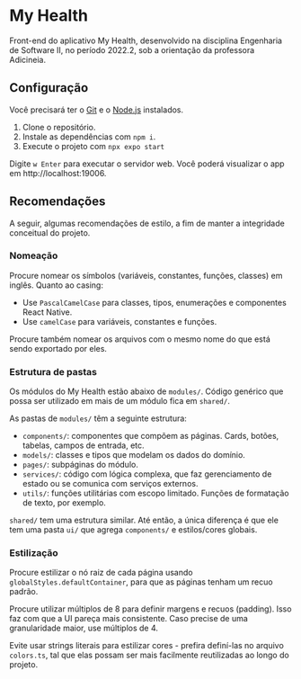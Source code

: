 # My Health

Front-end do aplicativo My Health, desenvolvido na disciplina Engenharia de Software II, no período 2022.2, sob a orientação da professora Adicineia.

## Configuração

Você precisará ter o [Git](https://git-scm.com/) e o [Node.js](https://nodejs.org/en) instalados.

1. Clone o repositório.
2. Instale as dependências com `npm i`.
3. Execute o projeto com `npx expo start`

Digite `w Enter` para executar o servidor web. Você poderá visualizar o app em http://localhost:19006.

## Recomendações

A seguir, algumas recomendações de estilo, a fim de manter a integridade conceitual do projeto.

### Nomeação

Procure nomear os símbolos (variáveis, constantes, funções, classes) em inglês. Quanto ao casing:

- Use `PascalCamelCase` para classes, tipos, enumerações e componentes React Native.
- Use `camelCase` para variáveis, constantes e funções.

Procure também nomear os arquivos com o mesmo nome do que está sendo exportado por eles.

### Estrutura de pastas

Os módulos do My Health estão abaixo de `modules/`. Código genérico que possa ser utilizado em mais de um módulo fica em `shared/`.

As pastas de `modules/` têm a seguinte estrutura:

- `components/`: componentes que compõem as páginas. Cards, botões, tabelas, campos de entrada, etc.
- `models/`: classes e tipos que modelam os dados do domínio.
- `pages/`: subpáginas do módulo.
- `services/`: código com lógica complexa, que faz gerenciamento de estado ou se comunica com serviços externos.
- `utils/`: funções utilitárias com escopo limitado. Funções de formatação de texto, por exemplo.

`shared/` tem uma estrutura similar. Até então, a única diferença é que ele tem uma pasta `ui/` que agrega `components/` e estilos/cores globais.

### Estilização

Procure estilizar o nó raiz de cada página usando `globalStyles.defaultContainer`, para que as páginas tenham um recuo padrão.

Procure utilizar múltiplos de 8 para definir margens e recuos (padding). Isso faz com que a UI pareça mais consistente. Caso precise de uma granularidade maior, use múltiplos de 4.

Evite usar strings literais para estilizar cores - prefira definí-las no arquivo `colors.ts`, tal que elas possam ser mais facilmente reutilizadas ao longo do projeto.
